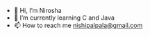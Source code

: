 - 👋 Hi, I’m Nirosha
- 🌱 I’m currently learning C and Java
- 📫 How to reach me nishipalpala@gmail.com

<!---
NiroshaPerera/NiroshaPerera is a ✨ special ✨ repository because its `README.md` (this file) appears on your GitHub profile.
You can click the Preview link to take a look at your changes.
--->
